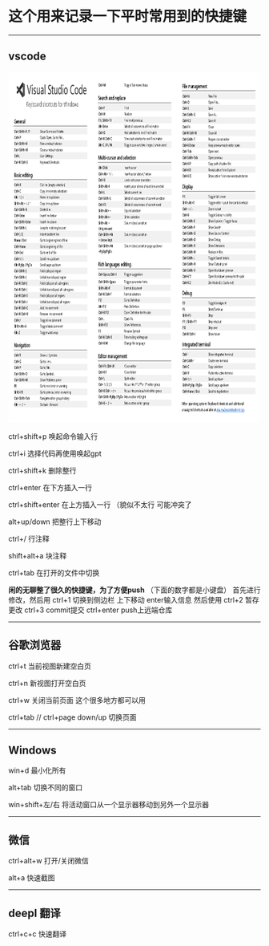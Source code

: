 # 这个用来记录一下平时常用到的快捷键

***
## vscode

<p align="center">
<img src=images\keyboard-shortcuts-windows.png width=100% height=700>
</p>


ctrl+shift+p 唤起命令输入行  

ctrl+i 选择代码再使用唤起gpt  

ctrl+shift+k 删除整行 

ctrl+enter 在下方插入一行

ctrl+shift+enter 在上方插入一行 （貌似不太行 可能冲突了  

alt+up/down 把整行上下移动

ctrl+/ 行注释  

shift+alt+a 块注释

ctrl+tab 在打开的文件中切换

**闲的无聊整了很久的快捷键，为了方便push**
（下面的数字都是小键盘）
首先进行修改，然后用 ctrl+1 切换到侧边栏 上下移动 enter输入信息
然后使用 ctrl+2 暂存更改 ctrl+3 commit提交 ctrl+enter push上远端仓库




***
## 谷歌浏览器

ctrl+t 当前视图新建空白页  

ctrl+n 新视图打开空白页  

ctrl+w 关闭当前页面 这个很多地方都可以用  

ctrl+tab // ctrl+page down/up 切换页面  


***
## Windows

win+d 最小化所有  

alt+tab 切换不同的窗口  

win+shift+左/右 将活动窗口从一个显示器移动到另外一个显示器



***
## 微信

ctrl+alt+w 打开/关闭微信  

alt+a  快速截图



***
## deepl 翻译

ctrl+c+c 快速翻译  













